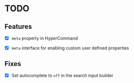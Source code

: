 # TODO

## Features

- [X] `meta` property in HyperCommand
- [X] `meta` interface for enabling custom user defined properties


## Fixes

- [X] Set autocomplete to `off` in the search input builder
